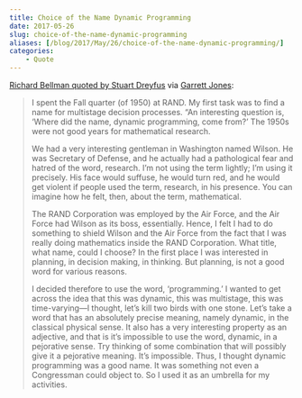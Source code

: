 ```yaml
---
title: Choice of the Name Dynamic Programming
date: 2017-05-26
slug: choice-of-the-name-dynamic-programming
aliases: [/blog/2017/May/26/choice-of-the-name-dynamic-programming/]
categories:
    - Quote
---
```


[Richard Bellman quoted by Stuart Dreyfus](http://smo.sogang.ac.kr/doc/dy_birth.pdf) via [Garrett Jones](http://economics.gmu.edu/people/gjonesb):

> I spent the Fall quarter (of 1950) at RAND. My first task was to find a name for multistage decision processes. “An interesting question is, ‘Where did the name, dynamic programming, come from?’ The 1950s were not good years for mathematical research.
>
> We had a very interesting gentleman in Washington named Wilson. He was Secretary of Defense, and he actually had a pathological fear and hatred of the word, research. I’m not using the term lightly; I’m using it precisely. His face would suffuse, he would turn red, and he would get violent if people used the term, research, in his presence. You can imagine how he felt, then, about the term, mathematical.
>
> The RAND Corporation was employed by the Air Force, and the Air Force had Wilson as its boss, essentially. Hence, I felt I had to do something to shield Wilson and the Air Force from the fact that I was really doing mathematics inside the RAND Corporation. What title, what name, could I choose? In the first place I was interested in planning, in decision making, in thinking. But planning, is not a good word for various reasons.
>
> I decided therefore to use the word, ‘programming.’ I wanted to get across the idea that this was dynamic, this was multistage, this was time-varying—I thought, let’s kill two birds with one stone. Let’s take a word that has an absolutely precise meaning, namely dynamic, in the classical physical sense. It also has a very interesting property as an adjective, and that is it’s impossible to use the word, dynamic, in a pejorative sense. Try thinking of some combination that will possibly give it a pejorative meaning. It’s impossible.
> Thus, I thought dynamic programming was a good name. It was something not even a Congressman could object to. So I used it as an umbrella for my activities.
